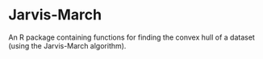 # Jarvis-March
An R package containing functions for finding the convex hull of a dataset (using the Jarvis-March algorithm).

